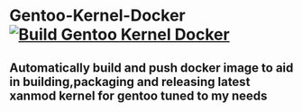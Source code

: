 # Gentoo-Kernel-Docker [![Build Gentoo Kernel Docker](https://github.com/x0rzavi/gentoo-kernel-docker/actions/workflows/docker.yml/badge.svg)](https://github.com/x0rzavi/gentoo-kernel-docker/actions/workflows/docker.yml)

## Automatically build and push docker image to aid in building,packaging and releasing latest xanmod kernel for gentoo tuned to my needs
